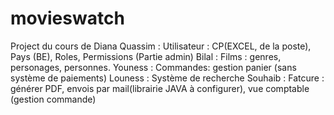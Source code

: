 # movieswatch
Project du cours de Diana
Quassim : Utilisateur : CP(EXCEL, de la poste), Pays (BE), Roles, Permissions (Partie admin)
Bilal : Films : genres, personages, personnes.
Youness : Commandes: gestion panier (sans système de paiements)
Louness : Système de recherche
Souhaib : Fatcure : générer PDF, envois par mail(librairie JAVA à configurer), vue comptable (gestion commande)
